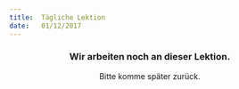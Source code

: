 ```yaml
---
title:  Tägliche Lektion
date:   01/12/2017
---
```


### <center>Wir arbeiten noch an dieser Lektion.</center>
<center>Bitte komme später zurück.</center>